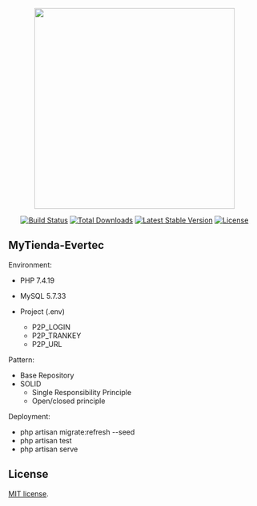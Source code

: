 <p align="center"><a href="https://laravel.com" target="_blank"><img src="https://raw.githubusercontent.com/laravel/art/master/logo-lockup/5%20SVG/2%20CMYK/1%20Full%20Color/laravel-logolockup-cmyk-red.svg" width="400"></a></p>

<p align="center">
<a href="https://travis-ci.org/laravel/framework"><img src="https://travis-ci.org/laravel/framework.svg" alt="Build Status"></a>
<a href="https://packagist.org/packages/laravel/framework"><img src="https://img.shields.io/packagist/dt/laravel/framework" alt="Total Downloads"></a>
<a href="https://packagist.org/packages/laravel/framework"><img src="https://img.shields.io/packagist/v/laravel/framework" alt="Latest Stable Version"></a>
<a href="https://packagist.org/packages/laravel/framework"><img src="https://img.shields.io/packagist/l/laravel/framework" alt="License"></a>
</p>

## MyTienda-Evertec

Environment:
- PHP 7.4.19
- MySQL 5.7.33

- Project (.env)
  - P2P_LOGIN 
  - P2P_TRANKEY 
  - P2P_URL

Pattern:
* Base Repository
* SOLID
  * Single Responsibility Principle
  * Open/closed principle

Deployment:
* php artisan migrate:refresh --seed
* php artisan test
* php artisan serve



## License
[MIT license](https://opensource.org/licenses/MIT).
